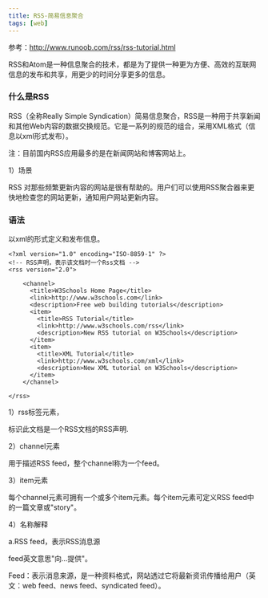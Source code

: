 ```yaml
---
title: RSS-简易信息聚合
tags: [web]
---
```


参考：http://www.runoob.com/rss/rss-tutorial.html

RSS和Atom是一种信息聚合的技术，都是为了提供一种更为方便、高效的互联网信息的发布和共享，用更少的时间分享更多的信息。

### 什么是RSS

RSS（全称Really Simple Syndication）简易信息聚合，RSS是一种用于共享新闻和其他Web内容的数据交换规范。它是一系列的规范的组合，采用XML格式（信息以xml形式发布）。

注：目前国内RSS应用最多的是在新闻网站和博客网站上。

1）场景

RSS 对那些频繁更新内容的网站是很有帮助的。用户们可以使用RSS聚合器来更快地检查您的网站更新，通知用户网站更新内容。

### 语法

以xml的形式定义和发布信息。

```
<?xml version="1.0" encoding="ISO-8859-1" ?>
<!-- RSS声明，表示该文档时一个Rss文档 -->
<rss version="2.0">

    <channel>
      <title>W3Schools Home Page</title>
      <link>http://www.w3schools.com</link>
      <description>Free web building tutorials</description>
      <item>
        <title>RSS Tutorial</title>
        <link>http://www.w3schools.com/rss</link>
        <description>New RSS tutorial on W3Schools</description>
      </item>
      <item>
        <title>XML Tutorial</title>
        <link>http://www.w3schools.com/xml</link>
        <description>New XML tutorial on W3Schools</description>
      </item>
    </channel>

</rss>
```

1）rss标签元素，

标识此文档是一个RSS文档的RSS声明.

2）channel元素

用于描述RSS feed，整个channel称为一个feed。

3）item元素

每个channel元素可拥有一个或多个item元素。每个item元素可定义RSS feed中的一篇文章或"story"。

4）名称解释

a.RSS feed，表示RSS消息源

feed英文意思"向...提供"。

Feed：表示消息来源，是一种资料格式，网站透过它将最新资讯传播给用户（英文：web feed、news feed、syndicated feed）。
